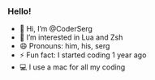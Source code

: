 ### Hello!

- 👋 Hi, I’m @CoderSerg
- 👀 I’m interested in Lua and Zsh
- 😄 Pronouns: him, his, serg
- ⚡ Fun fact: I started coding 1 year ago
- 💻 I use a mac for all my coding
